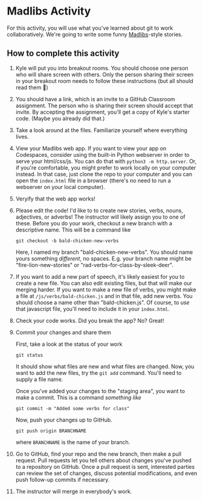 # Madlibs Activity
For this activity, you will use what you've learned about git to work collaboratively.
We're going to write some funny [Madlibs](https://en.wikipedia.org/wiki/Mad_Libs)-style stories.

## How to complete this activity

1) Kyle will put you into breakout rooms. You should choose one person who will share screen with others. Only
the person sharing their screen in your breakout room needs to follow these instructions (but all should read them 🤣)

2) You should have a link, which is an invite to a GitHub Classroom assignment. The person who is sharing their
screen should accept that invite. By accepting the assignment, you'll get a copy of Kyle's starter code. (Maybe you
already did that.)

3) Take a look around at the files. Familiarize yourself where everything lives. 

4) View your Madlibs web app.  If you want to view your app on Codespaces, consider using the built-in Python webserver in order to 
serve your html/css/js. You can do that with `python3 -m http.server`. Or, if you're comfortable, you might prefer to work locally
on your computer instead. In that case, just clone the repo to your computer and  you can open the `index.html` file
in a browser (there's no need to run a webserver on your local computer).

5) Veryify that the web app works!

6) Please edit the code! I'd like to to create new stories, verbs, nouns, adjectives, or adverbs! The instructor will likely
assign you to one of these. Before you do your work, checkout a new branch with a descriptive name. This will be a command like

   ```
   git checkout -b bald-chicken-new-verbs
   ```

   Here, I named my branch "bald-chicken-new-verbs". You should name yours something *different*, no spaces. E.g.
   your branch name might be "fire-lion-new-stories" or "rad-verbs-for-class-by-sleek-deer".


7) If you want to add a new part of speech, it's likely easiest for you to create a new file. You can also edit existing files, but that will make our merging harder. If you want to make a new file of verbs, you might make a file at
`/js/verbs/bald-chicken.js` and in that file, add new verbs. You should choose a name other than "bald-chicken.js". Of course, to _use_ that javascript file, you'll need to include it in your `index.html`.

8) Check your code works. Did you break the app? No? Great! 

9) Commit your changes and share them

   First, take a look at the status of your work

   ```
   git status
   ```

   It should show what files are new and what files are changed. Now, you want
   to add the new files, try the `git add` command. You'll need to supply a file name.

   Once you've added your changes to the "staging area", you want to make a commit. This
   is a command _something like_

   ```
   git commit -m "Added some verbs for class"
   ```

   Now, push your changes up to GitHub.

   ```
   git push origin BRANCHNAME
   ```

   where `BRANCHNAME` is the name of your branch.

10) Go to GitHub, find your repo and the new branch, then make a pull request. Pull requests let you tell others about changes you've pushed to a repository on GitHub. Once a pull request is sent, interested parties can review the set of changes, discuss potential modifications, and even push follow-up commits if necessary.

11) The instructor will merge in everybody's work. 
